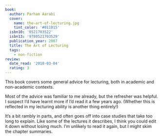 ```yaml
---
book:
  author: Parham Aarabi
  cover:
    name: the-art-of-lecturing.jpg
    tint_color: '#011015'
  isbn10: '0521703522'
  isbn13: '9780521703529'
  publication_year: 2007
  title: The Art of Lecturing
  tags:
    - non-fiction
review:
  date_read: '2018-03-04'
  rating: 3
---
```


This book covers some general advice for lecturing, both in academic and non-academic contexts.

Most of the advice was familiar to me already, but the refresher was helpful. I suspect I’d have learnt more if I’d read it a few years ago. (Whether this is reflected in my lecturing ability is another thing entirely!)

It’s a bit rambly in parts, and often goes off into case studies that take too long to explain. Like some of the lectures it describes, I think you could edit it down without losing much. I’m unlikely to read it again, but I might skim the chapter summaries.